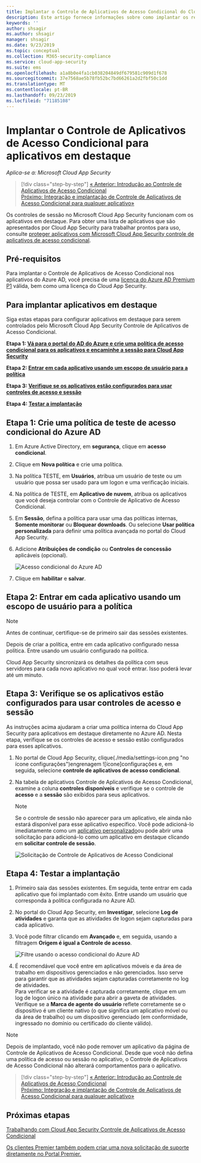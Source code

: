 ```yaml
---
title: Implantar o Controle de Aplicativos de Acesso Condicional do Cloud App Security em aplicativos do Azure AD
description: Este artigo fornece informações sobre como implantar os recursos de proxy reverso do Controle de Aplicativos de Acesso Condicional do Microsoft Cloud App Security para aplicativos do Azure AD.
keywords: ''
author: shsagir
ms.author: shsagir
manager: shsagir
ms.date: 9/23/2019
ms.topic: conceptual
ms.collection: M365-security-compliance
ms.service: cloud-app-security
ms.suite: ems
ms.openlocfilehash: a1a8b0e4fa1cb038204849df679581c909d1f678
ms.sourcegitcommit: 37e7568ae5b78fb52bc7bd66261a2d2fbf50c1dd
ms.translationtype: MT
ms.contentlocale: pt-BR
ms.lasthandoff: 09/23/2019
ms.locfileid: "71185108"
---
```

# <a name="deploy-conditional-access-app-control-for-featured-apps"></a>Implantar o Controle de Aplicativos de Acesso Condicional para aplicativos em destaque

*Aplica-se a: Microsoft Cloud App Security*

>[!div class="step-by-step"]
[« Anterior: Introdução ao Controle de Aplicativos de Acesso Condicional](proxy-intro-aad.md)<br>
[Próximo: Integração e implantação de Controle de Aplicativos de Acesso Condicional para qualquer aplicativo»](proxy-deployment-any-app.md)

Os controles de sessão no Microsoft Cloud App Security funcionam com os aplicativos em destaque. Para obter uma lista de aplicativos que são apresentados por Cloud App Security para trabalhar prontos para uso, consulte [proteger aplicativos com Microsoft Cloud App Security controle de aplicativos de acesso condicional](proxy-intro-aad.md#featured-apps).

## <a name="prerequisites"></a>Pré-requisitos

Para implantar o Controle de Aplicativos de Acesso Condicional nos aplicativos do Azure AD, você precisa de uma [licença do Azure AD Premium P1](https://docs.microsoft.com/azure/active-directory/license-users-groups) válida, bem como uma licença do Cloud App Security.

## <a name="to-deploy-featured-apps"></a>Para implantar aplicativos em destaque

Siga estas etapas para configurar aplicativos em destaque para serem controlados pelo Microsoft Cloud App Security Controle de Aplicativos de Acesso Condicional.

**Etapa 1: [Vá para o portal do AD do Azure e crie uma política de acesso condicional para os aplicativos e encaminhe a sessão para Cloud App Security](#add-azure-ad)**

**Etapa 2: [Entrar em cada aplicativo usando um escopo de usuário para a política](#sign-in-scoped)**

**Etapa 3: [Verifique se os aplicativos estão configurados para usar controles de acesso e sessão](#portal)**

**Etapa 4: [Testar a implantação](#test)**

## Etapa 1: Crie uma política de teste de acesso condicional do Azure AD <a name="add-azure-ad"></a>

1. Em Azure Active Directory, em **segurança**, clique em **acesso condicional**.

1. Clique em **Nova política** e crie uma política.

1. Na política TESTE, em **Usuários**, atribua um usuário de teste ou um usuário que possa ser usado para um logon e uma verificação iniciais.

1. Na política de TESTE, em **Aplicativo de nuvem**, atribua os aplicativos que você deseja controlar com o Controle de Aplicativo de Acesso Condicional.

1. Em **Sessão**, defina a política para usar uma das políticas internas, **Somente monitorar** ou **Bloquear downloads**. Ou selecione **Usar política personalizada** para definir uma política avançada no portal do Cloud App Security.

1. Adicione **Atribuições de condição** ou **Controles de concessão** aplicáveis (opcional).

   ![Acesso condicional do Azure AD](./media/azure-ad-caac-policy.png)

1. Clique em **habilitar** e **salvar**.

## Etapa 2: Entrar em cada aplicativo usando um escopo de usuário para a política<a name="sign-in-scoped"></a>

> [!NOTE]
> Antes de continuar, certifique-se de primeiro sair das sessões existentes.

Depois de criar a política, entre em cada aplicativo configurado nessa política. Entre usando um usuário configurado na política.

Cloud App Security sincronizará os detalhes da política com seus servidores para cada novo aplicativo no qual você entrar. Isso poderá levar até um minuto.

## Etapa 3: Verifique se os aplicativos estão configurados para usar controles de acesso e sessão<a name="portal"></a>

As instruções acima ajudaram a criar uma política interna do Cloud App Security para aplicativos em destaque diretamente no Azure AD. Nesta etapa, verifique se os controles de acesso e sessão estão configurados para esses aplicativos.

1. No portal de Cloud App Security, clique(./media/settings-icon.png "no ícone configurações")engrenagem ![ícone]configurações e, em seguida, selecione **controle de aplicativos de acesso condicional**.

1. Na tabela de aplicativos Controle de Aplicativos de Acesso Condicional, examine a coluna **controles disponíveis** e verifique se o controle de **acesso** e a **sessão** são exibidos para seus aplicativos.

   > [!NOTE]
   > Se o controle de sessão não aparecer para um aplicativo, ele ainda não estará disponível para esse aplicativo específico. Você pode adicioná-lo imediatamente como um [aplicativo personalizado](proxy-deployment-any-app.md)ou pode abrir uma solicitação para adicioná-lo como um aplicativo em destaque clicando em **solicitar controle de sessão**.
    >
    >![Solicitação de Controle de Aplicativos de Acesso Condicional](media/caac-request.png)

## Etapa 4: Testar a implantação<a name="test"></a>

1. Primeiro saia das sessões existentes. Em seguida, tente entrar em cada aplicativo que foi implantado com êxito. Entre usando um usuário que corresponda à política configurada no Azure AD.

1. No portal do Cloud App Security, em **Investigar**, selecione **Log de atividades** e garanta que as atividades de logon sejam capturadas para cada aplicativo.

1. Você pode filtrar clicando em **Avançado** e, em seguida, usando a filtragem **Origem é igual a Controle de acesso**.

    ![Filtre usando o acesso condicional do Azure AD](./media/sso-logon.png)

1. É recomendável que você entre em aplicativos móveis e da área de trabalho em dispositivos gerenciados e não gerenciados. Isso serve para garantir que as atividades sejam capturadas corretamente no log de atividades.<br>
Para verificar se a atividade é capturada corretamente, clique em um log de logon único na atividade para abrir a gaveta de atividades. Verifique se a **Marca de agente do usuário** reflete corretamente se o dispositivo é um cliente nativo (o que significa um aplicativo móvel ou da área de trabalho) ou um dispositivo gerenciado (em conformidade, ingressado no domínio ou certificado do cliente válido).

> [!NOTE]
> Depois de implantado, você não pode remover um aplicativo da página de Controle de Aplicativos de Acesso Condicional. Desde que você não defina uma política de acesso ou sessão no aplicativo, o Controle de Aplicativos de Acesso Condicional não alterará comportamentos para o aplicativo.

>[!div class="step-by-step"]
[« Anterior: Introdução ao Controle de Aplicativos de Acesso Condicional](proxy-intro-aad.md)<br>[Próximo: Integração e implantação de Controle de Aplicativos de Acesso Condicional para qualquer aplicativo»](proxy-deployment-any-app.md)

## <a name="next-steps"></a>Próximas etapas

[Trabalhando com Cloud App Security Controle de Aplicativos de Acesso Condicional](proxy-intro-aad.md)

[Os clientes Premier também podem criar uma nova solicitação de suporte diretamente no Portal Premier.](https://premier.microsoft.com/)
